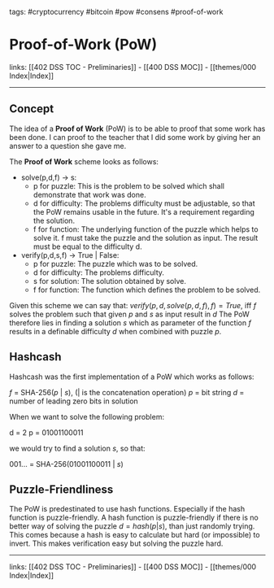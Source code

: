 tags: #cryptocurrency #bitcoin #pow #consens #proof-of-work

# Proof-of-Work (PoW)

links: [[402 DSS TOC - Preliminaries]] - [[400 DSS MOC]] - [[themes/000 Index|Index]]

---

## Concept

The idea of a **Proof of Work** (PoW) is to be able to proof that some work has been done. I can proof to the teacher that I did some work by giving her an answer to a question she gave me.

The **Proof of Work** scheme looks as follows:

- solve(p,d,f) -> s:
	- p for puzzle: This is the problem to be solved which shall demonstrate that work was done.
	- d for difficulty: The problems difficulty must be adjustable, so that the PoW remains usable in the future. It's a requirement regarding the solution.
	- f for function: The underlying function of the puzzle which helps to solve it. f must take the puzzle and the solution as input. The result must be equal to the difficulty d.
- verify(p,d,s,f) -> True | False:
	- p for puzzle: The puzzle which was to be solved.
	- d for difficulty: The problems difficulty.
	- s for solution: The solution obtained by solve.
	- f for function: The function which defines the problem to be solved.

Given this scheme we can say that:
$verify(p,d,solve(p,d,f),f) = True$, iff $f$ solves the problem such that given $p$ and $s$ as input result in $d$
The PoW therefore lies in finding a solution $s$ which as parameter of the function $f$ results in a definable difficulty $d$ when combined with puzzle $p$.

## Hashcash

Hashcash was the first implementation of a PoW which works as follows:

$f$ = SHA-256($p$ | $s$), (| is the concatenation operation)
$p$ = bit string
$d$ = number of leading zero bits in solution

When we want to solve the following problem:

d = 2
p = 01001100011

we would try to find a solution $s$, so that:

001... = SHA-256(01001100011 | $s$)

## Puzzle-Friendliness

The PoW is predestinated to use hash functions. Especially if the hash function is puzzle-friendly. A hash function is puzzle-friendly if there is no better way of solving the puzzle $d = hash(p | s)$, than just randomly trying. This comes because a hash is easy to calculate but hard (or impossible) to invert. This makes verification easy but solving the puzzle hard.

---
links: [[402 DSS TOC - Preliminaries]] - [[400 DSS MOC]] - [[themes/000 Index|Index]]